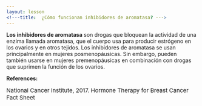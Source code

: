 ```yaml
---
layout: lesson
<!---title:  ¿Cómo funcionan inhibidores de aromatasa? --->
---
```


**Los inhibidores de aromatasa** son drogas que bloquean la actividad de una enzima llamada aromatasa, que el cuerpo usa para producir estrógeno en los ovarios y en otros tejidos. Los inhibidores de aromatasa se usan principalmente en mujeres posmenopáusicas. Sin embargo, pueden también usarse en mujeres premenopáusicas en combinación con drogas que suprimen la función de los ovarios.

**References:**

<span style="font-size:15px;">National Cancer Institute, 2017. Hormone Therapy for Breast Cancer Fact Sheet</span>
